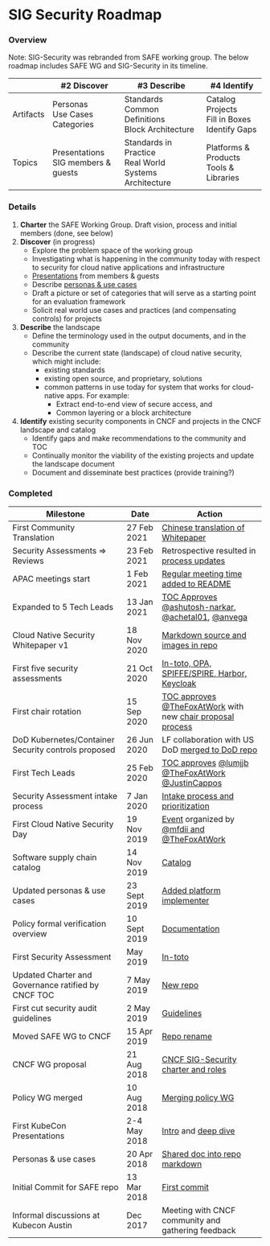 # SIG Security Roadmap

### Overview
Note:  SIG-Security was rebranded from SAFE working group. The below roadmap includes SAFE WG and SIG-Security in its timeline.

|     | #2 Discover | #3 Describe | #4 Identify
| --- | --- | --- | --- |
| Artifacts | Personas<br/>Use Cases<br/>Categories | Standards<br/>Common Definitions<br/>Block Architecture | Catalog Projects<br/>Fill in Boxes<br/>Identify Gaps
| Topics | Presentations<br/>SIG members & guests | Standards in Practice<br/>Real World Systems Architecture | Platforms & Products<br/>Tools & Libraries

### Details

1. **Charter** the SAFE Working Group. Draft vision, process and initial members 
   (done, see below)
2. **Discover** (in progress)
   * Explore the problem space of the working group
   * Investigating what is happening in the community today with respect to security for cloud native applications and infrastructure
   * [Presentations](issues?utf8=%E2%9C%93&q=is%3Aclosed+is%3Aissue+label%3Ausecase-presentation+) from members & guests
   * Describe [personas & use cases](usecase-personas/)
   * Draft a picture or set of categories that will serve as a starting point for an evaluation framework
   * Solicit real world use cases and practices (and compensating controls) for projects
3. **Describe** the landscape
   * Define the terminology used in the output documents, and in the community
   * Describe the current state (landscape) of cloud native security, which might include:
      * existing standards
      * existing open source, and proprietary, solutions
      * common patterns in use today for system that works for cloud-native apps. For example:
        * Extract end-to-end view of secure access, and
        * Common layering or a block architecture
4. **Identify** existing security components in CNCF and projects in the CNCF landscape and catalog
   * Identify gaps and make recommendations to the community and TOC
   * Continually monitor the viability of the existing projects and update the landscape document
   * Document and disseminate best practices (provide training?)

### Completed

|   Milestone  | Date | Action
| --- | --- | --- |
| First Community Translation | 27 Feb 2021 | [Chinese translation of Whitepaper](https://github.com/cncf/sig-security/pull/471) |
| Security Assessments => Reviews | 23 Feb 2021 | Retrospective resulted in [process updates](https://github.com/cncf/sig-security/pull/488) |
| APAC meetings start | 1 Feb 2021 | [Regular meeting time added to README](https://github.com/cncf/sig-security/pull/518)
| Expanded to 5 Tech Leads | 13 Jan 2021 | [TOC Approves](https://lists.cncf.io/g/cncf-toc/topic/79052801#5599) [@ashutosh-narkar](https://github.com/ashutosh-narkar), [@achetal01](https://github.com/achetal01), [@anvega](https://github.com/anvega) |
| Cloud Native Security Whitepaper v1 | 18 Nov 2020 | [Markdown source and images in repo](https://github.com/cncf/sig-security/pull/452) |
| First five security assessments | 21 Oct 2020 | [In-toto, OPA, SPIFFE/SPIRE, Harbor, Keycloak](https://github.com/cncf/sig-security/issues/167) |
| First chair rotation | 15 Sep 2020 | [TOC approves](https://lists.cncf.io/g/cncf-toc/topic/77001316#5303) [@TheFoxAtWork](https://github.com/TheFoxAtWork) with new [chair proposal process](https://github.com/cncf/sig-security/pull/419/files)
| DoD Kubernetes/Container Security controls proposed | 26 Jun 2020 | LF collaboration with US DoD [merged to DoD repo](https://repo1.dso.mil/dsawg-devsecops/kubernetes-srg/k8-srg-artifacts/-/tree/master/linuxfoundation) |
| First Tech Leads  | 25 Feb 2020 | [TOC approves](https://lists.cncf.io/g/cncf-toc/topic/71341283#4198) [@lumjjb](https://github.com/lumjjb) [@TheFoxAtWork](https://github.com/TheFoxAtWork)  [@JustinCappos](https://github.com/JustinCappos) |
| Security Assessment intake process | 7 Jan 2020 | [Intake process and prioritization](https://github.com/cncf/sig-security/pull/296) |
| First Cloud Native Security Day | 19 Nov 2019 | [Event](https://events19.linuxfoundation.org/events/cloud-native-security-day-2019/) organized by [@mfdii and @TheFoxAtWork](https://github.com/cncf/sig-security/issues/209) |
| Software supply chain catalog  | 14 Nov 2019 | [Catalog](https://github.com/cncf/sig-security/pull/284) |
| Updated personas & use cases | 23 Sept 2019 | [Added platform implementer](https://github.com/cncf/sig-security/pull/246)
| Policy formal verification overview | 10 Sept 2019 | [Documentation](https://github.com/cncf/sig-security/pull/242)
| First Security Assessment | May 2019 | [In-toto](https://github.com/cncf/sig-security/pull/202)  |
| Updated Charter and Governance ratified by CNCF TOC |  7 May 2019 | [New repo](https://github.com/cncf/sig-security/tree/master/governance) |
| First cut security audit guidelines  | 2 May 2019 | [Guidelines](https://github.com/cncf/sig-security/pull/125) |
| Moved SAFE WG to CNCF  | 15 Apr 2019 | [Repo rename](https://github.com/cncf/sig-security/pull/148) |
| CNCF WG proposal | 21 Aug 2018 | [CNCF SIG-Security charter and roles](https://github.com/cncf/toc/pull/146) |
| Policy WG merged | 10 Aug 2018 | [Merging policy WG](https://github.com/cncf/sig-security/blob/master/policy-wg-merging.md)  |
| First KubeCon Presentations | 2-4 May 2018 | [Intro](https://kccnceu18.sched.com/event/ENw3/safe-wg-intro-jeyappragash-j-j-padmeio-ray-colline-google-any-skill-level) and [deep dive](https://kccnceu18.sched.com/event/ENw5/safe-wg-deep-dive-ray-colline-google-intermediate-skill-level) |
| Personas & use cases | 20 Apr 2018 | [Shared doc into repo markdown](https://github.com/cncf/sig-security/pull/16)
| Initial Commit for SAFE repo | 13 Mar 2018 | [First commit](https://github.com/cncf/sig-security/commit/fe999bd637456ade5e6cc8866d0db4107a0d9778) |
| Informal discussions at Kubecon Austin | Dec 2017 | Meeting with CNCF community and gathering feedback |
